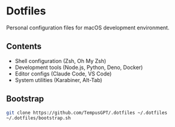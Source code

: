 # Dotfiles

Personal configuration files for macOS development environment.

## Contents

-   Shell configuration (Zsh, Oh My Zsh)
-   Development tools (Node.js, Python, Deno, Docker)
-   Editor configs (Claude Code, VS Code)
-   System utilities (Karabiner, Alt-Tab)

## Bootstrap

```bash
git clone https://github.com/TempusGPT/.dotfiles ~/.dotfiles
~/.dotfiles/bootstrap.sh
```
